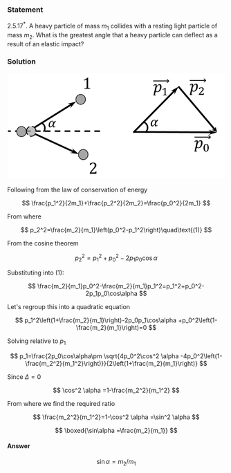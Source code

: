 ###  Statement

$2.5.17^*.$ A heavy particle of mass $m_1$ collides with a resting light particle of mass $m_2$. What is the greatest angle that a heavy particle can deflect as a result of an elastic impact?

### Solution

![ Direction of balls momentum |769x372, 47%](../../img/2.5.17/draw.png)

Following from the law of conservation of energy

$$
\frac{p_1^2}{2m_1}+\frac{p_2^2}{2m_2}=\frac{p_0^2}{2m_1}
$$

From where

$$
p_2^2=\frac{m_2}{m_1}\left(p_0^2-p_1^2\right)\quad\text{(1)}
$$

From the cosine theorem

$$
p_2^2=p_1^2+p_0^2-2p_1p_0\cos\alpha
$$

Substituting into $\text{(1)}$:

$$
\frac{m_2}{m_1}p_0^2-\frac{m_2}{m_1}p_1^2=p_1^2+p_0^2-2p_1p_0\cos\alpha
$$

Let's regroup this into a quadratic equation

$$
p_1^2\left(1+\frac{m_2}{m_1}\right)-2p_0p_1\cos\alpha +p_0^2\left(1-\frac{m_2}{m_1}\right)=0
$$

Solving relative to $p_1$

$$
p_1=\frac{2p_0\cos\alpha\pm \sqrt{4p_0^2\cos^2 \alpha -4p_0^2\left(1-\frac{m_2^2}{m_1^2}\right)}}{2\left(1+\frac{m_2}{m_1}\right)}
$$

Since $\Delta = 0$

$$
\cos^2 \alpha =1-\frac{m_2^2}{m_1^2}
$$

From where we find the required ratio

$$
\frac{m_2^2}{m_1^2}=1-\cos^2 \alpha =\sin^2 \alpha
$$

$$
\boxed{\sin\alpha =\frac{m_2}{m_1}}
$$

#### Answer

$$
\sin\alpha =m_2/m_1
$$